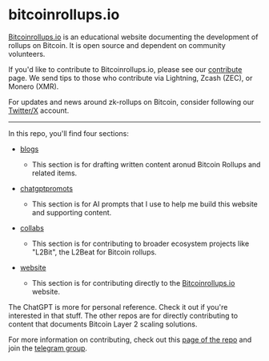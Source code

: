 # bitcoinrollups.io

[Bitcoinrollups.io](https://www.bitcoinrollups.io/) is an educational website documenting the development of rollups on Bitcoin. It is open source and dependent on community volunteers.

If you'd like to contribute to Bitcoinrollups.io, please see our [contribute](https://github.com/januszgrze/bitcoinrollups/blob/main/contribute.md) page. We send tips to those who contribute via Lightning, Zcash (ZEC), or Monero (XMR).

For updates and news around zk-rollups on Bitcoin, consider following our [Twitter/X](https://twitter.com/BitcoinRollups) account.

---

In this repo, you'll find four sections:

- [blogs](https://github.com/januszgrze/bitcoinrollups/tree/main/blogs)

  - This section is for drafting written content aronud Bitcoin Rollups and related items.

- [chatgptpromots](https://github.com/januszgrze/bitcoinrollups/tree/main/chatgptprompts)

  - This section is for AI prompts that I use to help me build this website and supporting content.

- [collabs](https://github.com/januszgrze/bitcoinrollups/tree/main/collabs)

  - This section is for contributing to broader ecosystem projects like "L2Bit", the L2Beat for Bitcoin rollups.

- [website](https://github.com/januszgrze/bitcoinrollups/tree/main/website)

  - This section is for contributing directly to the [Bitcoinrollups.io](https://www.bitcoinrollups.io/) website.

The ChatGPT is more for personal reference. Check it out if you're interested in that stuff. The other repos are for directly contributing to content that documents Bitcoin Layer 2 scaling solutions.

For more information on contributing, check out this [page of the repo](https://github.com/januszgrze/bitcoinrollups/blob/main/contribute.md) and join the [telegram group](https://t.me/+8rv-1I2gkmQ4ZmJh).
